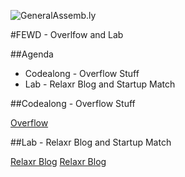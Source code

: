![GeneralAssemb.ly](../../img/icons/FEWD_Logo.png)

#FEWD - Overlfow and Lab

##Agenda

* Codealong - Overflow Stuff
* Lab - Relaxr Blog and Startup Match

##Codealong - Overflow Stuff

[Overflow](starter_code/overflow_and_clear/)

##Lab - Relaxr Blog and Startup Match

[Relaxr Blog](../Assignments/relaxr_blog/)
[Relaxr Blog](../Assignments/startup_match/)